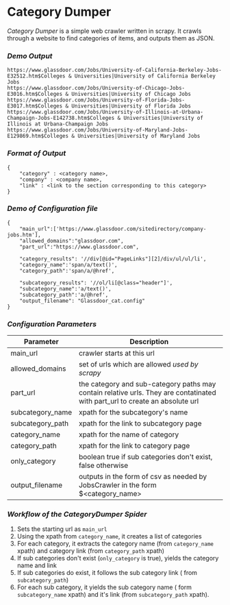 # Category Dumper #

*Category Dumper* is a simple web crawler written in scrapy. It crawls through a website to find categories of items, and outputs them as JSON.

### *Demo Output* ###

	https://www.glassdoor.com/Jobs/University-of-California-Berkeley-Jobs-E32512.htm$Colleges & Universities|University of California Berkeley Jobs
	https://www.glassdoor.com/Jobs/University-of-Chicago-Jobs-E3016.htm$Colleges & Universities|University of Chicago Jobs
	https://www.glassdoor.com/Jobs/University-of-Florida-Jobs-E3017.htm$Colleges & Universities|University of Florida Jobs
	https://www.glassdoor.com/Jobs/University-of-Illinois-at-Urbana-Champaign-Jobs-E142738.htm$Colleges & Universities|University of Illinois at Urbana-Champaign Jobs
	https://www.glassdoor.com/Jobs/University-of-Maryland-Jobs-E129869.htm$Colleges & Universities|University of Maryland Jobs


### *Format of Output* ###

	{	
		"category" : <category name>,
		"company" : <company name>,
		"link" : <link to the section corresponding to this category>
	}


### *Demo of Configuration file* ###

	{
		"main_url":['https://www.glassdoor.com/sitedirectory/company-jobs.htm'],
		"allowed_domains":"glassdoor.com",
		"part_url":"https://www.glassdoor.com",

		"category_results": '//div[@id="PageLinks"][2]/div/ul/ul/li',
		"category_name":'span/a/text()',
		"category_path":'span/a/@href',

		"subcategory_results": '//ol/li[@class="header"]',
		"subcategory_name":'a/text()',
		"subcategory_path":'a/@href',
		"output_filename": "Glassdoor_cat.config"
	}
	
### *Configuration Parameters* ###

| Parameter         | Description |
|-------------------|-------------|
| main_url          | crawler starts at this url |
| allowed_domains   | set of urls which are allowed *used by scrapy* |
| part_url          | the category and sub-category paths may contain relative urls. They are contatinated with part_url to create an absolute url |
| subcategory_name  | xpath for the subcategory's name |
| subcategory_path  | xpath for the link to subcategory page |
| category_name     | xpath for the name of category  |
| category_path     | xpath for the link to category page |
| only_category     | boolean true if sub categories don't exist, false otherwise |
| output_filename   | outputs in the form of csv as needed by JobsCrawler in the form <link>$<category_name>|<subcategory_name> for each item |

### *Workflow of the CategoryDumper Spider* ###

1. Sets the starting url as `main_url`
2. Using the xpath from `category_name`, it creates a list of categories
3. For each category, it extracts the category name (from `category_name` xpath) and category link (from `category_path` xpath)
4. If sub categories don't exist (`only_category` is true), yields the category name and link
5. If sub categories do exist, it follows the sub category link ( from `subcategory_path`)
6. For each sub category, it yields the sub category name ( form `subcategory_name` xpath) and it's link (from `subcategory_path` xpath).
